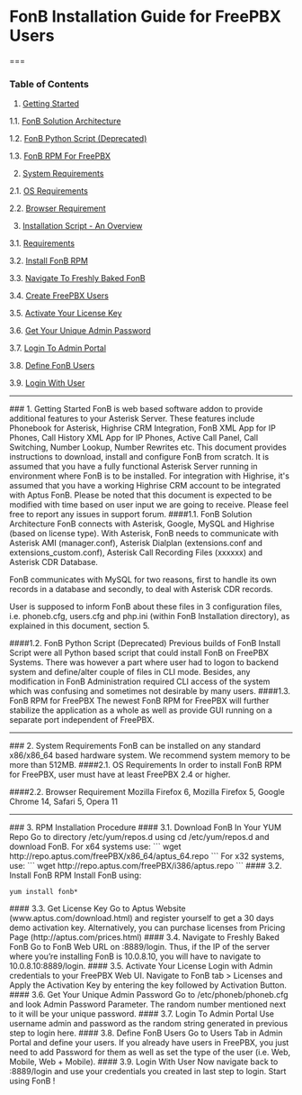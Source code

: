 FonB Installation Guide for FreePBX Users
==================
===
### Table of Contents
1. [Getting Started](#gettingstarted)

  1.1. [FonB Solution Architecture](#solution-architecture)
  
  1.2. [FonB Python Script (Deprecated)](#install-script)
  
  1.3. [FonB RPM For FreePBX](#FreePBX-rpm)

2. [System Requirements](#systemrequirements)

  2.1. [OS Requirements](#osrequirements)

  2.2. [Browser Requirement](#browserrequirement)
   
3. [Installation Script - An Overview](#rpm-installation)

  3.1. [Requirements](#download)
  
  3.2. [Install FonB RPM](#install-rpm)
  
  3.3. [Navigate To Freshly Baked FonB](#navigate-to-fonb)
  
  3.4. [Create FreePBX Users](#create-FreePBX-users)
    
  3.5. [Activate Your License Key](#activate-license)
  
  3.6. [Get Your Unique Admin Password](#get-admin-pass)
  
  3.7. [Login To Admin Portal](#login-admin)

  3.8. [Define FonB Users](#define-fonb-users)
  
  3.9. [Login With User](#login-user)
___
<a name="gettingstarted"/>
### 1. Getting Started
FonB is web based software addon to provide additional features to your Asterisk Server. These features include Phonebook for Asterisk, Highrise CRM Integration, FonB XML App for IP Phones, Call History XML App for IP Phones, Active Call Panel, Call Switching, Number Lookup, Number Rewrites etc. This document provides instructions to download, install and configure FonB from scratch. It is assumed that you have a fully functional Asterisk Server running in environment where FonB is to be installed. For integration with Highrise, it's assumed that you have a working Highrise CRM account to be integrated with Aptus FonB. Please be noted that this document is expected to be modified with time based on user input we are going to receive. Please feel free to report any issues in support forum.
<a name="solution-architecture"/>
####1.1. FonB Solution Architecture
FonB connects with Asterisk, Google, MySQL and Highrise (based on license type). With Asterisk, FonB needs to communicate with Asterisk AMI (manager.conf), Asterisk Dialplan (extensions.conf and extensions_custom.conf), Asterisk Call Recording Files (xxxxxx) and Asterisk CDR Database.

FonB communicates with MySQL for two reasons, first to handle its own records in a database and secondly, to deal with Asterisk CDR records.

User is supposed to inform FonB about these files in 3 configuration files, i.e. phoneb.cfg, users.cfg and php.ini (within FonB Installation directory), as explained in this document, section 5.

<a name="install-script"/>
####1.2. FonB Python Script (Deprecated)
Previous builds of FonB Install Script were all Python based script that could install FonB on FreePBX Systems. There was however a part where user had to logon to backend system and define/alter couple of files in CLI mode. Besides, any modification in FonB Administration required CLI access of the system which was confusing and sometimes not desirable by many users.

<a name="FreePBX-rpm"/>
####1.3. FonB RPM for FreePBX
The newest FonB RPM for FreePBX will further stabilize the application as a whole as well as provide GUI running on a separate port independent of FreePBX.


___
<a name="systemrequirements"/>
### 2. System Requirements
FonB can be installed on any standard x86/x86_64 based hardware system. We recommend system memory to be more than 512MB.
<a name="osrequirements"/>
####2.1. OS Requirements
In order to install FonB RPM for FreePBX, user must have at least FreePBX 2.4 or higher.

####2.2. Browser Requirement
Mozilla Firefox 6, Mozilla Firefox 5, Google Chrome 14, Safari 5, Opera 11
___

<a name="rpm-installation"/>
### 3. RPM Installation Procedure


<a name="download"/>
#### 3.1. Download FonB In Your YUM Repo
Go to directory /etc/yum/repos.d using cd /etc/yum/repos.d and download FonB. For x64 systems use:
```
wget http://repo.aptus.com/freePBX/x86_64/aptus_64.repo
```
For x32 systems, use:
```
wget http://repo.aptus.com/freePBX/i386/aptus.repo
```

<a name="install-rpm"/>
#### 3.2. Install FonB RPM
Install FonB using:

```
yum install fonb*
```

<a name="get-license"/>
#### 3.3. Get License Key
Go to Aptus Website (www.aptus.com/download.html) and register yourself to get a 30 days demo activation key. Alternatively, you can purchase licenses from Pricing Page (http://aptus.com/prices.html)

<a name="navigate-to-fonb"/>
#### 3.4. Navigate to Freshly Baked FonB
Go to FonB Web URL on <IP>:8889/login. Thus, if the IP of the server where you’re installing FonB is 10.0.8.10, you will have to navigate to 10.0.8.10:8889/login.


<a name="activate-license"/>
#### 3.5. Activate Your License
Login with Admin credentials to your FreePBX Web UI. Navigate to FonB tab > Licenses and Apply the Activation Key by entering the key followed by Activation Button.

<a name="get-admin-pass"/>
#### 3.6. Get Your Unique Admin Password
Go to /etc/phoneb/phoneb.cfg and look Admin Password Parameter. The random number mentioned next to it will be your unique password. 

<a name="login-admin"/>
#### 3.7. Login To Admin Portal
Use username admin and password as the random string generated in previous step to login here.

<a name="define-fonb-users"/>
#### 3.8. Define FonB Users
Go to Users Tab in Admin Portal and define your users. If you already have users in FreePBX, you just need to add Password for them as well as set the type of the user (i.e. Web, Mobile, Web + Mobile).

<a name="login-user"/>
#### 3.9. Login With User
Now navigate back to <IP>:8889/login and use your credentials you created in last step to login. Start using FonB !




